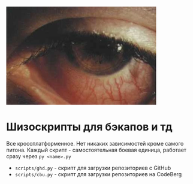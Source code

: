 ![](/assets/RedEye.webp)

# Шизоскрипты для бэкапов и тд

Все кроссплатформенное. Нет никаких зависимостей кроме самого питона. Каждый скрипт - самостоятельная боевая единица, работает сразу через `py <name>.py`

- `scripts/ghd.py` - скрипт для загрузки репозиториев с GitHub
- `scripts/cbu.py` - скрипт для загрузки репозиториев на CodeBerg